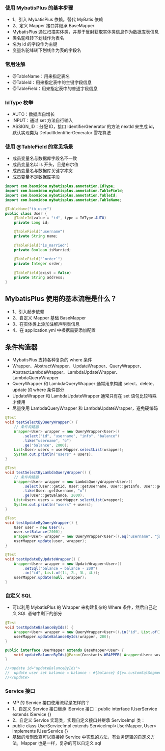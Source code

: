 ### 使用 MybatisPlus 的基本步骤
* 1、引入 MybatisPlus 依赖，替代 MyBatis 依赖
* 2、定义 Mapper 接口并继承 BaseMapper
* MybatisPlus 通过扫描实体类，并基于反射获取实体类信息作为数据库表信息
* 类名驼峰转下划线作为表名
* 名为 id 的字段作为主键
* 变量名驼峰转下划线作为表的字段名

### 常用注解
* @TableName：用来指定表名
* @TableId：用来指定表中的主键字段信息
* @TableField：用来指定表中的普通字段信息

### IdType 枚举
* AUTO：数据库自增长
* INPUT：通过 set 方法自行输入
* ASSIGN_ID：分配 ID，接口 IdentifierGenerator 的方法 nextId 来生成 id，默认实现类为 DefaultIdentifierGenerator 雪花算法

### 使用 @TableField 的常见场景
* 成员变量名与数据库字段名不一致
* 成员变量名以 is 开头，且是布尔值
* 成员变量名与数据库关键字冲突
* 成员变量不是数据库字段
```java
import com.baomidou.mybatisplus.annotation.IdType;
import com.baomidou.mybatisplus.annotation.TableField;
import com.baomidou.mybatisplus.annotation.TableId;
import com.baomidou.mybatisplus.annotation.TableName;

@TableName("tb_user")
public class User {
    @TableId(value = "id", type = IdType.AUTO)
    private Long id;

    @TableField("username")
    private String name;
    
    @TableField("is_married")
    private Boolean isMarried;
    
    @TableField("`order`")
    private Integer order;
    
    @TableField(exist = false)
    private String address;
}
```

## MybatisPlus 使用的基本流程是什么？
* 1、引入起步依赖
* 2、自定义 Mapper 基础 BaseMapper
* 3、在实体类上添加注解声明表信息
* 4、在 application.yml 中根据需要添加配置

## 条件构造器
* MybatisPlus 支持各种复杂的 where 条件
* Wrapper、AbstractWrapper、UpdateWrapper、QueryWrapper、AbstractLambdaWrapper、LambdaUpdateWrapper、LambdaQueryWrapper
* QueryWrapper 和 LambdaQueryWrapper 通常用来构建 select、delete、update 的 where 条件部分
* UpdateWrapper 和 LambdaUpdateWrapper 通常只有在 set 语句比较特殊才使用
* 尽量使用 LambdaQueryWrapper 和 LambdaUpdateWrapper，避免硬编码
```java
@Test
void testSelectByQueryWrapper() {
    // 条件构建器
    Wrapper<User> wrapper = new QueryWrapper<User>()
        .select("id", "username", "info", "balance")
        .like("username", "o")
        .ge("balance", 2000);
    List<User> users = userMapper.selectList(wrapper);
    System.out.println("users" + users);
}

@Test
void testSelectByLambdaQueryWrapper() {
    // 条件构建器
    Wrapper<User> wrapper = new LambdaQueryWrapper<User>()
        .select(User::getId, User::getUsername, User::getInfo, User::getBalance)
        .like(User::getUsername, "o")
        .ge(User::getBalance, 2000);
    List<User> users = userMapper.selectList(wrapper);
    System.out.println("users" + users);
}

@Test
void testUpdateByQueryWrapper() {
    User user = new User();
    user.setBalance(2000);
    Wrapper<User> wrapper = new QueryWrapper<User>().eq("username", "jack");
    userMapper.update(user, wrapper);
}

@Test
void testUpdateByUpdateWrapper() {
    Wrapper<User> wrapper = new UpdateWrapper<User>()
        .setSql("balance = balance - 200")
        .in("id", List.of(1L, 2L, 3L, 4L));
    userMapper.update(null, wrapper);
}
```

### 自定义 SQL
* 可以利用 MybatisPlus 的 Wrapper 来构建复杂的 Where 条件，然后自己定义 SQL 语句中剩下的部分
```java
@Test
void testUpdateBalanceByIds() {
    Wrapper<User> wrapper = new QueryWrapper<User>().in("id", List.of(1L, 2L, 3L, 4L));
    userMapper.updateBalanceByIds(wrapper, 200);
}

public interface UserMapper extends BaseMapper<User> {
    void updateBalanceByIds(@Param(Constants.WRAPPER) Wrapper<User> wrapper, Integer balance);
}

//<update id="updateBalanceByIds">
//  update user set balance = balance - #{balance} ${ew.customSqlSegment}
//</update>
```
### Service 接口
* MP 的 Service 接口使用流程是怎样的？
* 1、自定义 Service 接口继承 IService 接口：public interface IUserService extends IService<User> {}
* 2、自定义 Service 实现类，实现自定义接口并继承 ServiceImpl 类：
* public class UserServiceImpl extends ServiceImpl<UserMapper, User> implements IUserService {}
* 基础的增删改查可以直接掉 Service 中实现的方法，有业务逻辑的自定义方法，Mapper 也是一样，复杂的可以自定义 sql